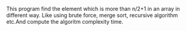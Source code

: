 This program find the element which is more than n/2+1 in an array in different way. Like using brute force, merge sort, recursive algorithm etc.And compute the algoritm complexity time.
